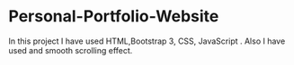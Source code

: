 # Personal-Portfolio-Website
In this project I have used HTML,Bootstrap 3, CSS, JavaScript . Also I have used  and smooth scrolling effect.
